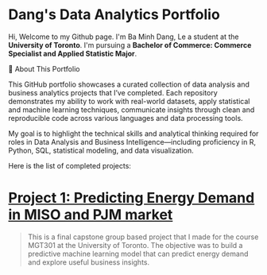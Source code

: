 # Dang's Data Analytics Portfolio

Hi, Welcome to my Github page. I'm Ba Minh Dang, Le a student at the **University of Toronto**. I'm pursuing a **Bachelor of Commerce: Commerce Specialist and Applied Statistic Major**.

🎯 About This Portfolio

This GitHub portfolio showcases a curated collection of data analysis and business analytics projects that I’ve completed. Each repository demonstrates my ability to work with real-world datasets, apply statistical and machine learning techniques, communicate insights through clean and reproducible code across various languages and data processing tools.

My goal is to highlight the technical skills and analytical thinking required for roles in Data Analysis and Business Intelligence—including proficiency in R, Python, SQL, statistical modeling, and data visualization.

Here is the list of completed projects:

# [Project 1: Predicting Energy Demand in MISO and PJM market](https://github.com/DannyLe1234/Predicting-Energy-Demand.git)
> This is a final capstone group based project that I made for the course MGT301 at the University of Toronto. The objective was to build a predictive machine learning model that can predict energy demand and explore useful business insights.
